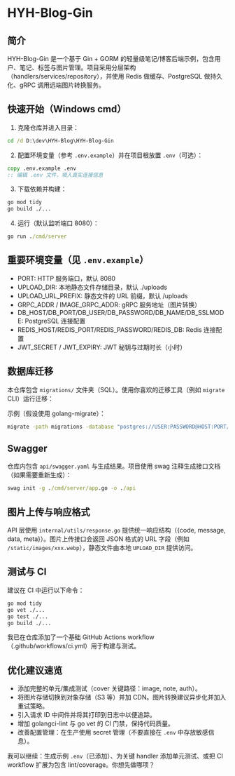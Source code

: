 HYH-Blog-Gin
=====================

简介
----
HYH-Blog-Gin 是一个基于 Gin + GORM 的轻量级笔记/博客后端示例，包含用户、笔记、标签与图片管理。项目采用分层架构（handlers/services/repository），并使用 Redis 做缓存、PostgreSQL 做持久化、gRPC 调用远端图片转换服务。

快速开始（Windows cmd）
-----------------------
1. 克隆仓库并进入目录：

```cmd
cd /d D:\dev\HYH-Blog\HYH-Blog-Gin
```

2. 配置环境变量（参考 `.env.example`）并在项目根放置 `.env`（可选）：

```cmd
copy .env.example .env
:: 编辑 .env 文件，填入真实连接信息
```

3. 下载依赖并构建：

```cmd
go mod tidy
go build ./...
```

4. 运行（默认监听端口 8080）：

```cmd
go run ./cmd/server
```

重要环境变量（见 `.env.example`）
----------------------------------
- PORT: HTTP 服务端口，默认 8080
- UPLOAD_DIR: 本地静态文件存储目录，默认 ./uploads
- UPLOAD_URL_PREFIX: 静态文件的 URL 前缀，默认 /uploads
- GRPC_ADDR / IMAGE_GRPC_ADDR: gRPC 服务地址（图片转换）
- DB_HOST/DB_PORT/DB_USER/DB_PASSWORD/DB_NAME/DB_SSLMODE: PostgreSQL 连接配置
- REDIS_HOST/REDIS_PORT/REDIS_PASSWORD/REDIS_DB: Redis 连接配置
- JWT_SECRET / JWT_EXPIRY: JWT 秘钥与过期时长（小时）

数据库迁移
-----------
本仓库包含 `migrations/` 文件夹（SQL）。使用你喜欢的迁移工具（例如 `migrate` CLI）运行迁移：

示例（假设使用 golang-migrate）：

```cmd
migrate -path migrations -database "postgres://USER:PASSWORD@HOST:PORT/DBNAME?sslmode=disable" up
```

Swagger
-------
仓库内包含 `api/swagger.yaml` 与生成结果。项目使用 swag 注释生成接口文档（如果需要重新生成）：

```cmd
swag init -g ./cmd/server/app.go -o ./api
```

图片上传与响应格式
------------------
API 层使用 `internal/utils/response.go` 提供统一响应结构（{code, message, data, meta}）。图片上传接口会返回 JSON 格式的 URL 字段（例如 `/static/images/xxx.webp`），静态文件由本地 `UPLOAD_DIR` 提供访问。

测试与 CI
--------
建议在 CI 中运行以下命令：

```cmd
go mod tidy
go vet ./...
go test ./...
go build ./...
```

我已在仓库添加了一个基础 GitHub Actions workflow（.github/workflows/ci.yml）用于构建与测试。

优化建议速览
-------------
- 添加完整的单元/集成测试（cover 关键路径：image, note, auth）。
- 将图片存储切换到对象存储（S3 等）并加 CDN。图片转换建议异步化并加入重试策略。
- 引入请求 ID 中间件并将其打印到日志中以便追踪。
- 增加 golangci-lint 与 go vet 的 CI 门禁，保持代码质量。
- 改善配置管理：在生产使用 secret 管理（不要直接在 `.env` 中存放敏感信息）。

我可以继续：生成示例 `.env`（已添加）、为关键 handler 添加单元测试、或把 CI workflow 扩展为包含 lint/coverage。你想先做哪项？

